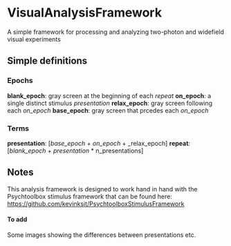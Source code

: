 # VisualAnalysisFramework
A simple framework for processing and analyzing two-photon and widefield visual experiments

## Simple definitions
### Epochs
__blank_epoch__: gray screen at the beginning of each _repeat_
__on_epoch__: a single distinct stimulus _presentation_
__relax_epoch__: gray screen following each _on_epoch_ 
__base_epoch__: gray screen that prcedes each _on_epoch_

### Terms
__presentation__: [_base_epoch_ + _on_epoch_ + _relax_epoch]
__repeat__: [_blank_epoch_ + _presentation_ * n_presentations]

## Notes
This analysis framework is designed to work hand in hand with the Psychtoolbox stimulus framework that can be found here: <https://github.com/kevinksit/PsychtoolboxStimulusFramework>


#### To add
Some images showing the differences between presentations etc.
